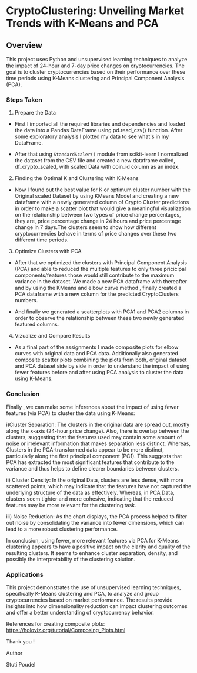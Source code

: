 # CryptoClustering: Unveiling Market Trends with K-Means and PCA

## Overview
This project uses Python and unsupervised learning techniques to analyze the impact of 24-hour and 7-day price changes on cryptocurrencies. The goal is to cluster cryptocurrencies based on their performance over these time periods using K-Means clustering and Principal Component Analysis (PCA).


### Steps Taken

1. Prepare the Data

- First I imported all the required libraries and dependencies and loaded the data into a Pandas DataFrame using pd.read_csv() function. After some exploratory analysis I plotted my data to see what's in my DataFrame.

- After that using `StandardScaler()` module from scikit-learn I normalized the dataset from the CSV file and created a new dataframe called, df_crypto_scaled, with scaled Data with coin_id column as an index.

2. Finding the Optimal K and Clustering with K-Means

- Now I found out the best value for K or optimum cluster number with the Original scaled Dataset by using KMeans Model and creating a new dataframe with a newly generated column of Crypto Cluster predictions in order to make a scatter plot that would give a meaningful visualization on the relationship between two types of price change percentages, they are, price percentage change in 24 hours and price percentage change in 7 days.The clusters seem to show how different cryptocurrencies behave in terms of price changes over these two different time periods.

3. Optimize Clusters with PCA

- After that we optimized the clusters with Principal Component Analysis (PCA) and able to reduced the multiple features to only three pricicipal components/features those would still contribute to the maximum variance in the dataset. We made a new PCA dataframe with thereafter and by using the KMeans and elbow curve method , finally created a PCA dataframe with a new column for the predicted CryptoClusters numbers. 

- And finally we generated a scatterplots with PCA1 and PCA2 columns in order to observe the relationship between these two newly generated featured columns.

4. Vizualize and Compare Results

- As a final part of the assignments I made composite plots for elbow curves with original data and PCA data. Additionally also generated composite scatter plots combining the plots from both, original dataset and PCA dataset side by side in order to understand the impact of using fewer features before and after using PCA analysis to cluster the data using K-Means. 

### Conclusion
Finally , we can make some inferences about the impact of using fewer features (via PCA) to cluster the data using K-Means:

i)Cluster Separation: The clusters in the original data are spread out, mostly along the x-axis (24-hour price change). Also, there is overlap between the clusters, suggesting that the features used may contain some amount of noise or irrelevant information that makes separation less distinct. Whereas, Clusters in the PCA-transformed data appear to be more distinct, particularly along the first principal component (PC1). This suggests that PCA has extracted the most significant features that contribute to the variance and thus helps to define clearer boundaries between clusters.

ii) Cluster Density: In the original Data, clusters are less dense, with more scattered points, which may indicate that the features have not captured the underlying structure of the data as effectively. Whereas, in PCA Data, clusters seem tighter and more cohesive, indicating that the reduced features may be more relevant for the clustering task.

iii) Noise Reduction: As the chart displays, the PCA process helped to filter out noise by consolidating the variance into fewer dimensions, which can lead to a more robust clustering performance.

In conclusion, using fewer, more relevant features via PCA for K-Means clustering appears to have a positive impact on the clarity and quality of the resulting clusters. It seems to enhance cluster separation, density, and possibly the interpretability of the clustering solution.

### Applications 

This project demonstrates the use of unsupervised learning techniques, specifically K-Means clustering and PCA, to analyze and group cryptocurrencies based on market performance. The results provide insights into how dimensionality reduction can impact clustering outcomes and offer a better understanding of cryptocurrency behavior.

References for creating composite plots:
https://holoviz.org/tutorial/Composing_Plots.html

Thank you !

Author

Stuti Poudel
